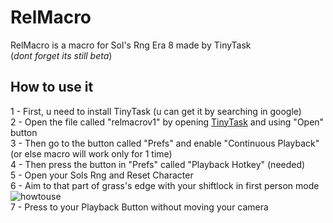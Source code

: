 # RelMacro
RelMacro is a macro for Sol's Rng Era 8 made by TinyTask \
(*dont forget its still beta*)
## How to use it
1 - First, u need to install TinyTask (u can get it by searching in google) \
2 - Open the file called "relmacrov1" by opening [TinyTask](https://tinytask.net/download.html) and using "Open" button \
3 - Then go to the button called "Prefs" and enable "Continuous Playback" (or else macro will work only for 1 time) \
4 - Then press the button in "Prefs" called "Playback Hotkey" (needed) \
5 - Open your Sols Rng and Reset Character \
6 - Aim to that part of grass's edge with your shiftlock in first person mode \
![howtouse](https://cdn.discordapp.com/attachments/1260228799963074562/1260229908886716497/img.png?ex=668e9010&is=668d3e90&hm=411f11145be0e4f0b1b520b809777e6dbc2988a06070baa7242a9a337a969e3d&) \
7 - Press to your Playback Button without moving your camera


